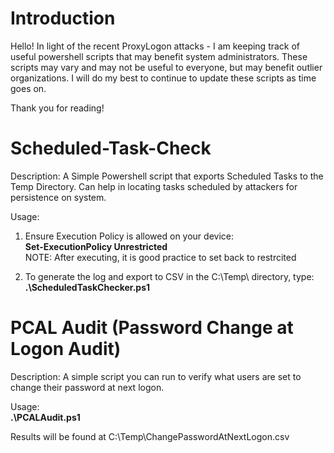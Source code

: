 # Introduction
Hello! In light of the recent ProxyLogon attacks - I am keeping track of useful powershell scripts that may benefit system administrators. These scripts may vary and may not be useful to everyone, but may benefit outlier organizations. I will do my best to continue to update these scripts as time goes on. 

Thank you for reading! 

# Scheduled-Task-Check
Description: A Simple Powershell script that exports Scheduled Tasks to the Temp Directory. Can help in locating tasks scheduled by attackers for persistence on system.

Usage: 
1) Ensure Execution Policy is allowed on your device:<br />
**Set-ExecutionPolicy Unrestricted**<br />
NOTE: After executing, it is good practice to set back to restrcited

2) To generate the log and export to CSV in the C:\Temp\ directory, type:<br />
**.\ScheduledTaskChecker.ps1**

# PCAL Audit (Password Change at Logon Audit)
Description: A simple script you can run to verify what users are set to change their password at next logon. 

Usage:<br /> 
**.\PCALAudit.ps1**

Results will be found at C:\Temp\ChangePasswordAtNextLogon.csv

